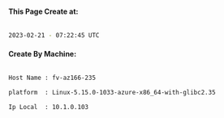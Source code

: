 
   
#### This Page Create at:

```bash

2023-02-21 - 07:22:45 UTC

```

#### Create By Machine:

```bash

Host Name : fv-az166-235

platform  : Linux-5.15.0-1033-azure-x86_64-with-glibc2.35

Ip Local  : 10.1.0.103

```

